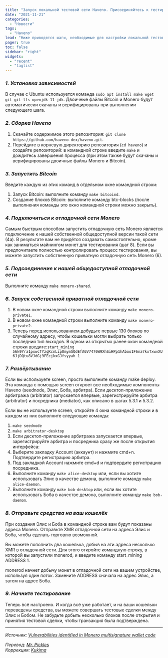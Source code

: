 ```yaml
---
title: "Запуск локальной тестовой сети Haveno. Присоединяйтесь к тестированию!"
date: "2021-11-21"
categories:
  - "Новости"
tags:
  - "Haveno"
lead: "Ниже приводятся шаги, необходимые для настройки локальной тестовой сети Haveno. Вы можете либо подключиться к нашему общему узлу Monero в отладочной сети (stagenet), либо создать собственную отладочную сеть."
pager: true
toc: false
sidebar: "right"
widgets:
  - "recent"
  - "taglist"
---
```


### _1. Установка зависимостей_

В случае с Ubuntu используется команда `sudo apt install make wget git git-lfs openjdk-11-jdk`. Двоичные файлы Bitcoin и Monero будут автоматически скачаны и верифицированы при выполнении следующего шага.

### _2. Сборка Haveno_

1. Скачайте содержимое этого репозитория: `git clone https://github.com/haveno-dex/haveno.git`.
2. Перейдите в корневую директорию репозитория (`cd haveno`) и создайте репозиторий: в командной строке введите `make` и дождитесь завершения процесса (при этом также будут скачаны и верифицированы двоичные файлы Monero и Bitcoin).

### _3. Запустить Bitcoin_

Введите каждую из этих команд в отдельном окне командной строки:
1. Запуск Bitcoin: выполните команду `make bitcoind`.
2. Создание блоков Bitcoin: выполните команду btc-blocks (после выполнения команды это окно командной строки можно закрыть).

### _4. Подключиться к отладочной сети Monero_

Самым быстрым способом запустить отладочную сеть Monero является подключение к нашей собственной общедоступной версии такой сети (4a). В результате вам не придётся создавать самостоятельно, кроме как заниматься майнингом монет для тестирования (шаг 8). Если вы предпочитаете полностью контролировать процесс тестирования, вы можете запустить собственную приватную отладочную сеть Monero (6).

### _5. Подсоединение к нашей общедоступной отладочной сети​_

Выполните команду `make monero-shared`.​

### _6. Запуск собственной приватной отладочной сети_

1. В новом окне командной строки выполните команду `make monero-private1`.
2. В новом окне командной строки выполните команду `make monero-private2`.
3. Теперь перед использованием добудьте первые 130 блоков по случайному адресу, чтобы кошельки могли выбрать только последний тип выходов. В одном из открытых ранее окон командной строки введите:​
`start_mining 56k9Yra1pxwcTYzqKcnLip8mymSQdEfA6V7476W9XhSiHPp1hAboo1F6na7kxTxwvXU6JjDQtu8VJdGj9FEcjkxGJfsyyah 1`

### _7. Развёртывание_

Если вы используете screen, просто выполните команду make deploy. Эта команда с помощью screen откроет все необходимые компоненты Haveno (seednode, Элис, Боба, арбитра). Если десктоп-приложение арбитража (arbitrator) запускается впервые, зарегистрируйте арбитра (arbitrator) и посредника (mediator), как описано в шагах 5.3.1 и 5.3.2.

Если вы не используете screen, откройте 4 окна командной строки и в каждом из них выполните следующие команды:
1. `make seednode`
2. `make arbitrator-desktop`
3. Если десктоп-приложение арбитража запускается впервые, зарегистрируйте арбитра и посредника сразу же после открытия интерфейса:
4. Выберите закладку Account (аккаунт) и нажмите cmd+n. Подтвердите регистрацию арбитра.
5. Под закладкой Account нажмите cmd+d и подтвердите регистрацию посредника.​
6. Выполните команду `make alice-desktop` или, если вы хотите использовать Элис в качестве демона, выполните команду `make alice-daemon`.
7. Выполните команду `make bob-desktop` или, если вы хотите использовать Боба в качестве демона, выполните команду `make bob-daemon`.
​
### _8. Отправьте средства на ваш кошелёк_

При создания Элис и Боба в командной строке вам будут показаны адреса Monero. Отправьте XMR отладочной сети на адреса Элис и Боба, чтобы сделать торговлю возможной.

Вы можете пополнить два кошелька, добыв на эти адреса несколько XMR в отладочной сети. Для этого откройте командную строку, в которой вы запустили monerod, и введите команду start_mining ADDRESS 1.

monerod начнет добычу монет в отладочной сети на вашем устройстве, используя один поток. Замените ADDRESS сначала на адрес Элис, а затем на адрес Боба.

### _9. Начните тестирование_

Теперь всё настроено. И когда всё уже работает, и на ваши кошельки переведены средства, вы можете совершать тестовые сделки между Элис и Бобом. Не забудьте добыть несколько блоков после открытия и принятия тестовой сделки, чтобы транзакция была подтверждена.

---

_Источник: [Vulnerabilities identified in Monero multisignature wallet code](https://www.getmonero.org/2021/12/06/vulnerability-multisig.html)_

_Перевод: [Mr. Pickles](https://t.me/v1docq47)_  
_Коррекция: [Kukima](https://t.me/Kukima)_
